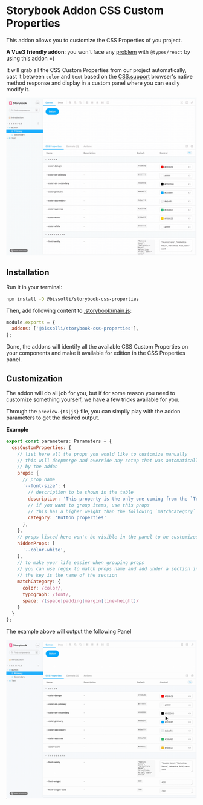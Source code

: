 # Storybook Addon CSS Custom Properties

This addon allows you to customize the CSS Properties of you project.

**A Vue3 friendly addon**: you won't face any [problem](https://github.com/johnsoncodehk/volar/discussions/592) with `@types/react` by using this addon =)

It will grab all the CSS Custom Properties from our project automatically, cast it between `color` and `text` based on the [CSS.support](https://developer.mozilla.org/en-US/docs/Web/API/CSS/supports) browser's native method response and display in a custom panel where you can easily modify it.

![Demo](media/example.gif)


## Installation

Run it in your terminal:

```bash
npm install -D @bissolli/storybook-css-properties
```

Then, add following content to [.storybook/main.js](https://storybook.js.org/docs/react/configure/overview#configure-your-storybook-project):

```js
module.exports = {
  addons: ['@bissolli/storybook-css-properties'],
};
```

Done, the addons will identify all the available CSS Custom Properties on your components and make it available for edition in the CSS Properties panel.

## Customization

The addon will do all job for you, but if for some reason you need to customize something yourself, we have a few tricks available for you.

Through the `preview.{ts|js}` file, you can simpily play with the addon parameters to get the desired output.

**Example**
```js
export const parameters: Parameters = {
  cssCustomProperties: {
    // list here all the props you would like to customize manually
    // this will deepmerge and override any setup that was automatically done
    // by the addon
    props: {
      // prop name
      '--font-size': {
        // description to be shown in the table
        description: 'This property is the only one coming from the `Text` component',
        // if you want to group items, use this props
        // this has a higher weight than the following `matchCategory`
        category: 'Button properties'
      },
    },
    // props listed here won't be visible in the panel to be customized
    hiddenProps: [
      '--color-white',
    ],
    // to make your life easier when grouping props
    // you can use regex to match props name and add under a section in the table
    // the key is the name of the section
    matchCategory: {
      color: /color/,
      typograph: /font/,
      space: /(space|padding|margin|line-height)/
    }
  }
};
```

The example above will output the following Panel

![Preview](media/output-preview.gif)
